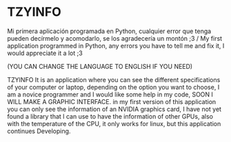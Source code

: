 # TZYINFO
Mi primera aplicación programada en Python, cualquier error que tenga pueden decírmelo y acomodarlo, se los agradecería un montón ;3 /  My first application programmed in Python, any errors you have to tell me and fix it, I would appreciate it a lot ;3

(YOU CAN CHANGE THE LANGUAGE TO ENGLISH IF YOU NEED)

TZYINFO It is an application where you can see the different specifications of your computer or laptop, depending on the option you want to choose, I am a novice programmer and I would like some help in my code, SOON I WILL MAKE A GRAPHIC INTERFACE. in my first version of this application you can only see the information of an NVIDIA graphics card, I have not yet found a library that I can use to have the information of other GPUs, also with the temperature of the CPU, it only works for linux, but this application continues Developing.
